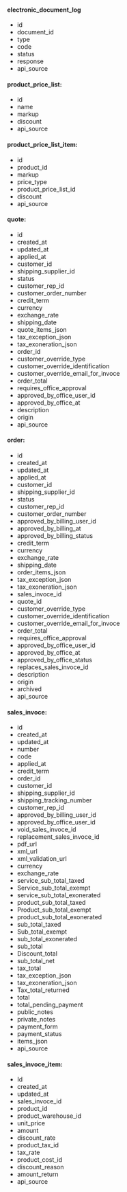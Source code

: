 #### electronic_document_log

* id
* document_id
* type
* code
* status
* response
* api_source

#### product_price_list:

* id
* name
* markup
* discount
* api_source

#### product_price_list_item:

* id
* product_id
* markup
* price_type
* product_price_list_id
* discount
* api_source

#### quote:

* id
* created_at
* updated_at
* applied_at
* customer_id
* shipping_supplier_id
* status
* customer_rep_id
* customer_order_number
* credit_term
* currency
* exchange_rate
* shipping_date
* quote_items_json
* tax_exception_json
* tax_exoneration_json
* order_id
* customer_override_type
* customer_override_identification
* customer_override_email_for_invoce
* order_total
* requires_office_approval
* approved_by_office_user_id
* approved_by_office_at
* description
* origin
* api_source

#### order:

* id
* created_at
* updated_at
* applied_at
* customer_id
* shipping_supplier_id
* status
* customer_rep_id
* customer_order_number
* approved_by_billing_user_id
* approved_by_billing_at
* approved_by_billing_status
* credit_term
* currency
* exchange_rate
* shipping_date
* order_items_json
* tax_exception_json
* tax_exoneration_json
* sales_invoce_id
* quote_id
* customer_override_type
* customer_override_identification
* customer_override_email_for_invoce
* order_total
* requires_office_approval
* approved_by_office_user_id
* approved_by_office_at
* approved_by_office_status
* replaces_sales_invoce_id
* description
* origin
* archived
* api_source

#### sales_invoce:

* id
* created_at
* updated_at
* number
* code
* applied_at
* credit_term
* order_id
* customer_id
* shipping_supplier_id
* shipping_tracking_number
* customer_rep_id
* approved_by_billing_user_id
* approved_by_office_user_id
* void_sales_invoce_id
* replacement_sales_invoce_id
* pdf_url
* xml_url
* xml_validation_url
* currency
* exchange_rate
* service_sub_total_taxed
* Service_sub_total_exempt
* service_sub_total_exonerated
* product_sub_total_taxed
* Product_sub_total_exempt
* product_sub_total_exonerated
* sub_total_taxed
* Sub_total_exempt
* sub_total_exonerated
* sub_total
* Discount_total
* sub_total_net
* tax_total
* tax_exception_json
* tax_exoneration_json
* Tax_total_returned
* total
* total_pending_payment
* public_notes
* private_notes
* payment_form
* payment_status
* items_json
* api_source

#### sales_invoce_item:

* Id
* created_at
* updated_at
* sales_invoce_id
* product_id
* product_warehouse_id
* unit_price
* amount
* discount_rate
* product_tax_id
* tax_rate
* product_cost_id
* discount_reason
* amount_return
* api_source